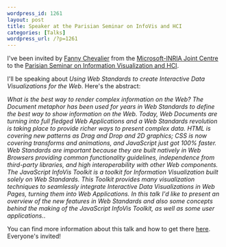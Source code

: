 ```yaml
--- 
wordpress_id: 1261
layout: post
title: Speaker at the Parisian Seminar on InfoVis and HCI
categories: [Talks]
wordpress_url: /?p=1261
---
```

I've been invited by <a href="http://www.lri.fr/~chevalie/homepage/home.php">Fanny Chevalier</a> from the <a href="http://www.msr-inria.inria.fr/">Microsoft-INRIA Joint Centre</a> to the <a href="http://www.lri.fr/~chevalie/seminarhcivisu/home.php">Parisian Seminar on Information Visualization and HCI</a>.

I'll be speaking about <em>Using Web Standards to create Interactive Data Visualizations for the Web</em>. Here's the abstract:

<em>What is the best way to render complex information on the Web? The Document metaphor has been used for years in Web Standards to define the best way to show information on the Web. Today, Web Documents are turning into full fledged Web Applications and a Web Standards revolution is taking place to provide richer ways to present complex data. HTML is covering new patterns as Drag and Drop and 2D graphics; CSS is now covering transforms and animations, and JavaScript just got 100% faster. Web Standards are important because they are built natively in Web Browsers providing common functionality guidelines, independence from third-party libraries, and high interoperability with other Web components. The JavaScript InfoVis Toolkit is a toolkit for Information Visualization built solely on Web Standards. This Toolkit provides many visualization techniques to seamlessly integrate Interactive Data Visualizations in Web Pages, turning them into Web Applications. In this talk I'd like to present an overview of the new features in Web Standards and also some concepts behind the making of the JavaScript InfoVis Toolkit, as well as some user applications.</em>.

You can find more information about this talk and how to get there <a href="http://www.lri.fr/~chevalie/seminarhcivisu/home.php?n=Main.SeminarNicoGarcia">here</a>. Everyone's invited!
